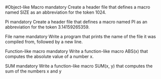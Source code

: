 #Object-like Macro
mandatory
Create a header file that defines a macro named SIZE as an abbreviation for the token 1024.

Pi
mandatory
Create a header file that defines a macro named PI as an abbreviation for the token 3.14159265359.

File name
mandatory
Write a program that prints the name of the file it was compiled from, followed by a new line.

Function-like macro
mandatory
Write a function-like macro ABS(x) that computes the absolute value of a number x.

SUM
mandatory
Write a function-like macro SUM(x, y) that computes the sum of the numbers x and y
